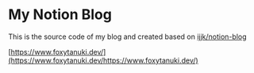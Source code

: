 # My Notion Blog

This is the source code of my blog and created based on [ijjk/notion-blog](https://github.com/ijjk/notion-blog)

[https://www.foxytanuki.dev/](https://www.foxytanuki.dev/https://www.foxytanuki.dev/)
